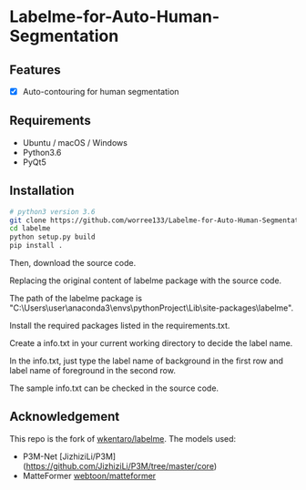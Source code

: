 # Labelme-for-Auto-Human-Segmentation

## Features

- [x] Auto-contouring for human segmentation

## Requirements

- Ubuntu / macOS / Windows
- Python3.6
- PyQt5

## Installation

```bash
# python3 version 3.6
git clone https://github.com/worree133/Labelme-for-Auto-Human-Segmentation.git
cd labelme
python setup.py build
pip install .
```

Then, download the source code.

Replacing the original content of labelme package with the source code.

The path of the labelme package is "C:\Users\user\anaconda3\envs\pythonProject\Lib\site-packages\labelme".

Install the required packages listed in the requirements.txt.

Create a info.txt in your current working directory to decide the label name.

In the info.txt, just type the label name of background in the first row and label name of foreground in the second row.

The sample info.txt can be checked in the source code.

## Acknowledgement

This repo is the fork of [wkentaro/labelme](https://github.com/wkentaro/labelme).
The models used:
- P3M-Net [JizhiziLi/P3M] (https://github.com/JizhiziLi/P3M/tree/master/core)
- MatteFormer [webtoon/matteformer](https://github.com/webtoon/matteformer)
